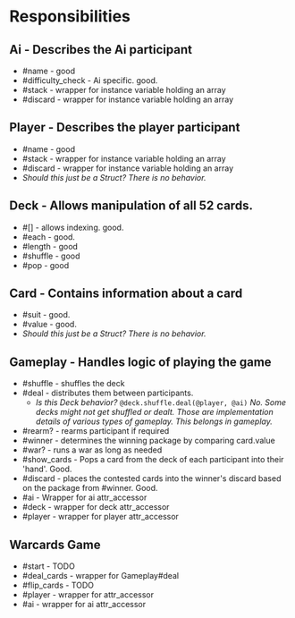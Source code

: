 # Responsibilities

## Ai - Describes the Ai participant
* #name - good
* #difficulty_check - Ai specific. good.
* #stack - wrapper for instance variable holding an array
* #discard - wrapper for instance variable holding an array

## Player - Describes the player participant
* #name - good
* #stack - wrapper for instance variable holding an array
* #discard - wrapper for instance variable holding an array
* _Should this just be a Struct? There is no behavior._

## Deck - Allows manipulation of all 52 cards.
* #[] - allows indexing. good.
* #each - good.
* #length - good
* #shuffle - good
* #pop - good

## Card - Contains information about a card
* #suit - good.
* #value - good.
* _Should this just be a Struct? There is no behavior._

## Gameplay - Handles logic of playing the game
* #shuffle - shuffles the deck
* #deal - distributes them between participants.
    * _Is this Deck behavior?_ `@deck.shuffle.deal(@player, @ai)` _No. Some decks might not get shuffled or dealt.
    Those are implementation details of various types of gameplay. This belongs in gameplay._
* #rearm? - rearms participant if required
* #winner - determines the winning package by comparing card.value
* #war? - runs a war as long as needed
* #show_cards - Pops a card from the deck of each participant into their 'hand'. Good.
* #discard - places the contested cards into the winner's discard based on the package from #winner. Good.
* #ai - Wrapper for ai attr_accessor
* #deck - wrapper for deck attr_accessor
* #player - wrapper for player attr_accessor

## Warcards Game
* #start - TODO
* #deal_cards - wrapper for Gameplay#deal
* #flip_cards - TODO
* #player - wrapper for attr_accessor
* #ai - wrapper for ai attr_accessor
    